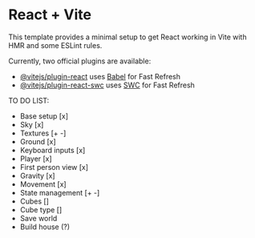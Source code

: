 # React + Vite

This template provides a minimal setup to get React working in Vite with HMR and some ESLint rules.

Currently, two official plugins are available:

- [@vitejs/plugin-react](https://github.com/vitejs/vite-plugin-react/blob/main/packages/plugin-react/README.md) uses [Babel](https://babeljs.io/) for Fast Refresh
- [@vitejs/plugin-react-swc](https://github.com/vitejs/vite-plugin-react-swc) uses [SWC](https://swc.rs/) for Fast Refresh



TO DO LIST:
- Base setup [x]
- Sky [x]
- Textures [+ -]
- Ground [x]
- Keyboard inputs [x]
- Player [x]
- First person view [x]
- Gravity [x]
- Movement [x]
- State management [+ -]
- Cubes []
- Cube type []
- Save world 
- Build house (?)
